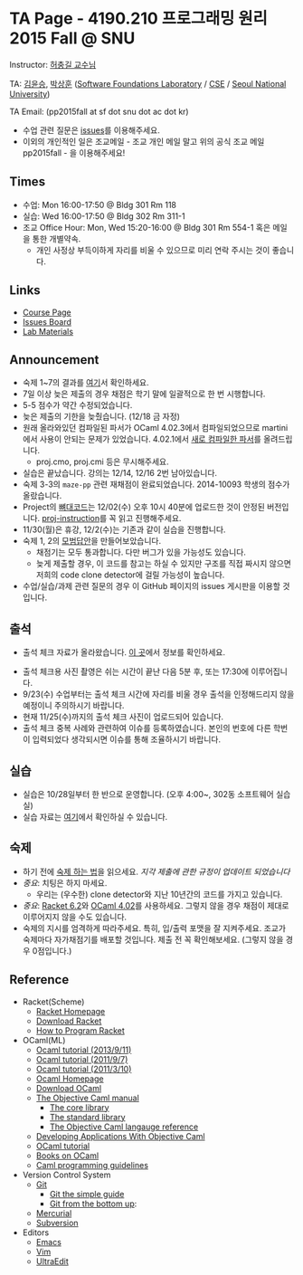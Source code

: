 # TA Page - 4190.210 프로그래밍 원리 2015 Fall @ SNU #

Instructor: [허충길 교수님](http://sf.snu.ac.kr/gil.hur/)

TA: [김윤승](http://sf.snu.ac.kr/yoonseung.kim/),
[박상훈](http://sf.snu.ac.kr/sanghoon.park/)
    ([Software Foundations Laboratory](http://sf.snu.ac.kr/)
    / [CSE](http://cse.snu.ac.kr)
    / [Seoul National University](http://www.snu.ac.kr))
    
TA Email: (pp2015fall at sf dot snu dot ac dot kr)
* 수업 관련 질문은 [issues](https://github.com/snu-sf-class/PP2015f_TA/issues)를 이용해주세요.
* 이외의 개인적인 일은 조교메일 - 조교 개인 메일 말고 위의 공식 조교 메일 pp2015fall - 을 이용해주세요!

## Times ##

* 수업: Mon 16:00-17:50 @ Bldg 301 Rm 118
* 실습: Wed 16:00-17:50 @ Bldg 302 Rm 311-1
* 조교 Office Hour: Mon, Wed 15:20-16:00 @ Bldg 301 Rm 554-1 혹은 메일을 통한 개별약속.
  + 개인 사정상 부득이하게 자리를 비울 수 있으므로 미리 연락 주시는 것이 좋습니다.

## Links ##

* [Course Page](http://sf.snu.ac.kr/gil.hur/4190.210/15/)
* [Issues Board](https://github.com/snu-sf-class/PP2015f_TA/issues)
* [Lab Materials](/lab)

## Announcement #
* 숙제 1~7의 결과를 [여기](https://docs.google.com/spreadsheets/d/1J0w3gUf_1PQ66Gbj5EzDioLTFdnxlBIscW1CXRWG0-k/edit?usp=sharing)서 확인하세요.
* 7일 이상 늦은 제출의 경우 채점은 학기 말에 일괄적으로 한 번 시행합니다.
* 5-5 점수가 약간 수정되었습니다.
* 늦은 제출의 기한을 늦췄습니다. (12/18 금 자정)
* 원래 올라와있던 컴파일된 파서가 OCaml 4.02.3에서 컴파일되었으므로 martini에서 사용이 안되는 문제가 있었습니다. 4.02.1에서 [새로 컴파일한 파서](homeworks/proj-skeleton-with-parser/ocaml4021.tar)를 올려드립니다.
  + proj.cmo, proj.cmi 등은 무시해주세요.
* 실습은 끝났습니다. 강의는 12/14, 12/16 2번 남아있습니다.
* 숙제 3-3의 `maze-pp` 관련 재채점이 완료되었습니다. 2014-10093 학생의 점수가 올랐습니다.
* Project의 [뼈대코드](homeworks/proj-skeleton)는 12/02(수) 오후 10시 40분에 업로드한 것이 안정된 버전입니다. [proj-instruction](homeworks/proj-skeleton/proj_instr.md)를 꼭 읽고 진행해주세요.
* 11/30(월)은 휴강, 12/2(수)는 기존과 같이 실습을 진행합니다.
* 숙제 1, 2의 [모범답안](homeworks/)을 만들어보았습니다.
  + 채점기는 모두 통과합니다. 다만 버그가 있을 가능성도 있습니다.
  + 늦게 제출할 경우, 이 코드를 참고는 하실 수 있지만 구조를 직접 짜시지 않으면 저희의 code clone detector에 걸릴 가능성이 높습니다.
* 수업/실습/과제 관련 질문의 경우 이 GitHub 페이지의 issues 게시판을 이용할 것입니다.

## 출석 ##
* 출석 체크 자료가 올라왔습니다. [이 곳](attendance/instruction.md)에서 정보를 확인하세요.
 + 출석 체크용 사진 촬영은 쉬는 시간이 끝난 다음 5분 후, 또는 17:30에 이루어집니다.
 + 9/23(수) 수업부터는 출석 체크 시간에 자리를 비울 경우 출석을 인정해드리지 않을 예정이니 주의하시기 바랍니다.
 + 현재 11/25(수)까지의 출석 체크 사진이 업로드되어 있습니다.
 + 출석 체크 중복 사례와 관련하여 이슈를 등록하였습니다. 본인의 번호에 다른 학번이 입력되었다 생각되시면 이슈를 통해 조율하시기 바랍니다.

## 실습 ##
* 실습은 10/28일부터 한 반으로 운영합니다. (오후 4:00~, 302동 소프트웨어 실습실)
* 실습 자료는 [여기](lab/)에서 확인하실 수 있습니다.

## 숙제 ##
* 하기 전에 [숙제 하는 법](homeworks/instr-hw.md)을 읽으세요. *지각 제출에 관한 규정이 업데이트 되었습니다*
* *중요*: 치팅은 하지 마세요.
  + 우리는 (우수한) clone detector와 지난 10년간의 코드를 가지고 있습니다.
* *중요*: [Racket 6.2](http://download.racket-lang.org)와 [OCaml 4.02](http://ocaml.org/docs/install.html)를 사용하세요. 그렇지 않을 경우 채점이 제대로 이루어지지 않을 수도 있습니다.
* 숙제의 지시를 엄격하게 따라주세요. 특히, 입/출력 포맷을 잘 지켜주세요. 조교가 숙제마다 자가채점기를 배포할 것입니다. 제출 전 꼭 확인해보세요. (그렇지 않을 경우 0점입니다.)

## Reference ##

* Racket(Scheme)
  + [Racket Homepage](http://racket-lang.org)
  + [Download Racket](http://racket-lang.org/download/)
  + [How to Program Racket](http://www.ccs.neu.edu/home/matthias/Style/style/)
* OCaml(ML)
  + [Ocaml tutorial (2013/9/11)](http://ropas.snu.ac.kr/~ta/4190.310/13/ocaml_tutorial13f.pdf)
  + [Ocaml tutorial (2011/9/7)](http://ropas.snu.ac.kr/~ta/4190.310/11f/ocaml_tutorial11f.pdf)
  + [Ocaml tutorial (2011/3/10)](http://ropas.snu.ac.kr/~ta/4190.310/11f/ocaml_tutorial11s.pdf)
  + [Ocaml Homepage](http://caml.inria.fr/)
  + [Download OCaml](http://caml.inria.fr/download.en.html)
  + [The Objective Caml manual](http://caml.inria.fr/pub/docs/manual-ocaml/index.html)
    - [The core library](http://caml.inria.fr/pub/docs/manual-ocaml/manual033.html)
    - [The standard library](http://caml.inria.fr/pub/docs/manual-ocaml/manual034.html)
    - [The Objective Caml langauge reference](http://caml.inria.fr/pub/docs/manual-ocaml/language.html)
  + [Developing Applications With Objective Caml](http://caml.inria.fr/pub/docs/oreilly-book/index.html)
  + [OCaml tutorial](http://ocaml.org/tutorials/)
  + [Books on OCaml](http://ocaml.org/books.html)
  + [Caml programming guidelines](http://caml.inria.fr/resources/doc/guides/guidelines.en.html)
* Version Control System
  + [Git](http://www.git-scm.com)
    - [Git the simple guide](http://rogerdudler.github.io/git-guide/index.html)
    - [Git from the bottom up](https://www.google.co.kr/search?client=safari&rls=en&q=git+from+bottom+up&ie=UTF-8&oe=UTF-8&gws_rd=cr&ei=06ckUqKJGYXAkAX1jYAw):
  + [Mercurial](http://mercurial.selenic.com)
  + [Subversion](http://subversion.tigris.org)
* Editors
  + [Emacs](http://www.gnu.org/s/emacs/)
  + [Vim](http://www.vim.org)
  + [UltraEdit](http://www.ultraedit.com)

